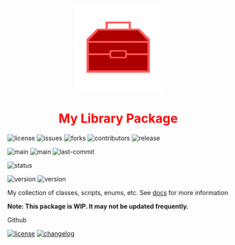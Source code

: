 <div align="center">
    <img alt="Logo" src="./docs/media/icon.svg" width="200" height="200" align="center">
    <h1 align="center" style="color: red;">My Library Package</h1>
</div>

![license](https://custom-icon-badges.demolab.com/github/license/em-d3v/my-lib?logo=law)
![issues](https://custom-icon-badges.demolab.com/github/issues/em-d3v/my-lib?logo=issue)
![forks](https://img.shields.io/github/forks/em-d3v/my-lib)
![contributors](https://img.shields.io/github/contributors/em-d3v/my-lib)
![release](https://img.shields.io/github/v/release/em-d3v/my-lib?logo)

![main](https://img.shields.io/github/actions/workflow/status/em-d3v/my-lib/main.yml?logo=github&logoColor=fff)
![main](https://img.shields.io/github/actions/workflow/status/em-d3v/my-lib/scan.yml?logoColor=fff&label=code%20scan&logo=github)
![last-commit](https://custom-icon-badges.demolab.com/github/last-commit/em-d3v/my-lib?logo=commit)

![status](https://nodei.co/npm/@em-d3v-org/my-lib.png)

[//]: # (![status]&#40;https://nodei.co/npm/@em-d3velop-9836/my-lib.png&#41;)

![version](https://img.shields.io/npm/v/@em-d3v-org/my-lib?logo=npm)
![version](https://img.shields.io/npm/v/@em-d3v-org/my-lib?logo=npm)

My collection of classes, scripts, enums, etc. See [docs](https://github.com/em-d3v/my-lib/docs) for more information

**Note: This package is WIP. It may not be updated frequently.**

Github

[//]: # (<iframe src=""></iframe>)

[//]: # (> ![discussions]&#40;https://img.shields.io/github/discussions/em-d3v/my-lib&#41;)

 [![license](https://custom-icon-badges.demolab.com/static/v1?label&message=LICENSE&logo=law&color=blue)](LICENSE.md)
 [![changelog](https://custom-icon-badges.demolab.com/static/v1?label&message=CHANGELOG&logo=log&color=blue)](CHANGELOG.md)

[//]: # ( [![contributors]&#40;https://custom-icon-badges.demolab.com/static/v1?label&message=CONTRIBUTING&logo=pencil&#41;]&#40;./CONTRIBUTING.md&#41;)





